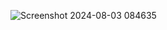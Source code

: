 ![Screenshot 2024-08-03 084635](https://github.com/user-attachments/assets/b46bae61-e8d9-4ae5-9383-3889ea51a5e6)
